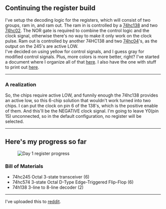 ## Continuing the register build

I've setup the decoding logic for the registers, which will consist of two groups, ram in, and ram out.  The ram in is controlled by a [74hc138](https://www.mouser.com/datasheet/2/149/mm74hc138-303670.pdf) and two [74hc02](https://www.jameco.com/Jameco/Products/ProdDS/45188FSC.pdf).  The NOR gate is required to combine the control logic and the clock signal, otherwise there's no way to make it only work on the clock pulse.  Ram out is controlled by another 74HC138 and two [74hc04](https://www.jameco.com/Jameco/Products/ProdDS/45209FSC.pdf)'s, as the output on the 245's are active LOW.  
I've decided on using yellow for control signals, and I guess gray for modified control signals.  Plus, more colors is more better, right?  I've started a document where I organize all of that [here](https://thecodingchicken.github.io/2020/01/01/color_design.html).  I also have the one with stuff to print out [here](https://thecodingchicken.github.io/2020/01/02/stuff-to-print.html).

---

### A realization
So, the chips require active LOW, and funnily enough the 74hc138 provides an active low, so this 6-chip solution that wouldn't work turned into two chips.  I can put the clock on pin 6 of the 138's, which is the positive enable of them.  And this'll be the NEGATIVE clock signal.  I'm going to leave Y0(pin 15) unconnected, so in the default configuration, no register will be selected.  


---
## Here's my progress so far
<figure>
  <div>
  <img src="{{site.url}}/assets/img/20250504_103945.jpeg" alt="Day 1 register progress"/>
  </div>
</figure>

### Bill of Materials
- 74hc245 Octal 3-state transceiver (6)
- 74hc574 3-state Octal D-Type Edge-Triggered Flip-Flop (6)
- 74h138 3-line to 8-line decoder (2)

---
I've uploaded this to [reddit](https://www.reddit.com/r/beneater/comments/1kelv88/sap2_register_progress/).